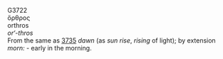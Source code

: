 <body>
  <p>G3722<br>  ὄρθρος  <br> orthros  <br><i>or‘-thros </i><br>From the same as <a href="g3735.htm">3735</a>  <i>dawn</i> (as <i>sun</i> <i>rise</i>, <i>rising</i> of light); by extension <i>morn:</i> - early in the morning.<br></p>
 </body>